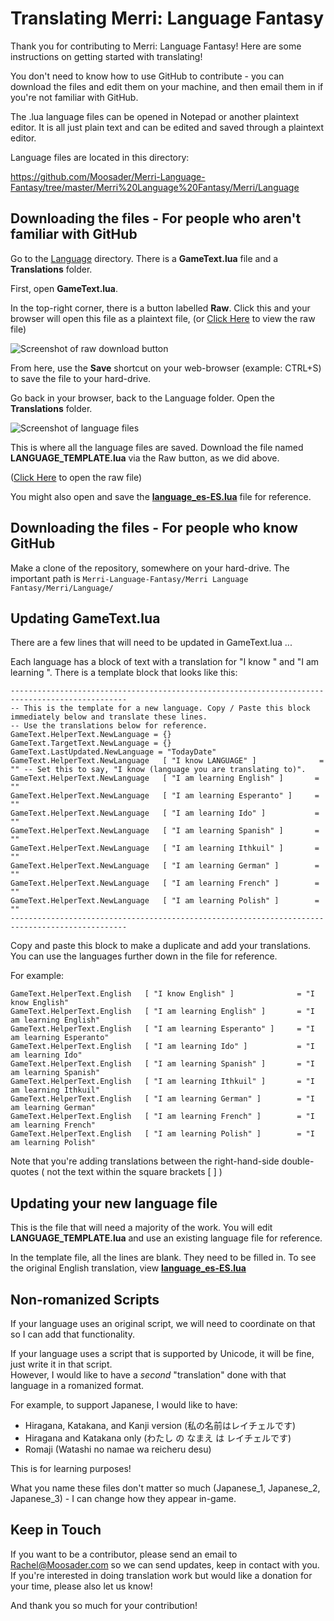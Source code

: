 # Translating Merri: Language Fantasy

Thank you for contributing to Merri: Language Fantasy!  Here are some instructions on getting started with translating!

You don't need to know how to use GitHub to contribute - 
you can download the files and edit them on your machine, and then email them in if you're not familiar with GitHub.

The .lua language files can be opened in Notepad or another plaintext editor.
It is all just plain text and can be edited and saved through a plaintext editor.

Language files are located in this directory:

https://github.com/Moosader/Merri-Language-Fantasy/tree/master/Merri%20Language%20Fantasy/Merri/Language

## Downloading the files - For people who aren't familiar with GitHub

Go to the [Language](https://github.com/Moosader/Merri-Language-Fantasy/tree/master/Merri%20Language%20Fantasy/Merri/Language) directory.
There is a **GameText.lua** file and a **Translations** folder.

First, open **GameText.lua**.

In the top-right corner, there is a button labelled **Raw**. Click this and your browser will open this file as a plaintext file,
(or [Click Here](https://raw.githubusercontent.com/Moosader/Merri-Language-Fantasy/master/Merri%20Language%20Fantasy/Merri/Language/GameText.lua)
to view the raw file)

![Screenshot of raw download button](https://raw.githubusercontent.com/Moosader/Merri-Language-Fantasy/master/Translating%20Help/screenshot-raw-download.png)

From here, use the **Save** shortcut on your web-browser (example: CTRL+S) to save the file to your hard-drive.

Go back in your browser, back to the Language folder. Open the **Translations** folder.

![Screenshot of language files](https://raw.githubusercontent.com/Moosader/Merri-Language-Fantasy/master/Translating%20Help/screenshot-language-files.png)



This is where all the language files are saved. Download the file named **LANGUAGE_TEMPLATE.lua** via the Raw button, as we did above.

([Click Here](https://raw.githubusercontent.com/Moosader/Merri-Language-Fantasy/master/Merri%20Language%20Fantasy/Merri/Language/Translations/LANGUAGE_TEMPLATE.lua)
to open the raw file)

You might also open and save the 
[**language_es-ES.lua**](https://github.com/Moosader/Merri-Language-Fantasy/blob/master/Merri%20Language%20Fantasy/Merri/Language/Translations/language_es-ES.lua) 
file for reference.

## Downloading the files - For people who know GitHub

Make a clone of the repository, somewhere on your hard-drive.  The important path is `Merri-Language-Fantasy/Merri Language Fantasy/Merri/Language/`

## Updating GameText.lua

There are a few lines that will need to be updated in GameText.lua ... 

Each language has a block of text with a translation for "I know <language>" and "I am learning <language>".  There is a template block that looks like this:

    ------------------------------------------------------------------------------------------------
    -- This is the template for a new language. Copy / Paste this block immediately below and translate these lines.
    -- Use the translations below for reference.
    GameText.HelperText.NewLanguage = {}
    GameText.TargetText.NewLanguage = {}
    GameText.LastUpdated.NewLanguage = "TodayDate"
    GameText.HelperText.NewLanguage   [ "I know LANGUAGE" ]              = "" -- Set this to say, "I know (language you are translating to)".
    GameText.HelperText.NewLanguage   [ "I am learning English" ]       = ""
    GameText.HelperText.NewLanguage   [ "I am learning Esperanto" ]     = ""
    GameText.HelperText.NewLanguage   [ "I am learning Ido" ]           = ""
    GameText.HelperText.NewLanguage   [ "I am learning Spanish" ]       = ""
    GameText.HelperText.NewLanguage   [ "I am learning Ithkuil" ]       = ""
    GameText.HelperText.NewLanguage   [ "I am learning German" ]        = ""
    GameText.HelperText.NewLanguage   [ "I am learning French" ]        = ""
    GameText.HelperText.NewLanguage   [ "I am learning Polish" ]        = ""
    ------------------------------------------------------------------------------------------------
    
Copy and paste this block to make a duplicate and add your translations.  You can use the languages further down in the file for reference.

For example:

    GameText.HelperText.English   [ "I know English" ]              = "I know English"
    GameText.HelperText.English   [ "I am learning English" ]       = "I am learning English"
    GameText.HelperText.English   [ "I am learning Esperanto" ]     = "I am learning Esperanto"
    GameText.HelperText.English   [ "I am learning Ido" ]           = "I am learning Ido"
    GameText.HelperText.English   [ "I am learning Spanish" ]       = "I am learning Spanish"
    GameText.HelperText.English   [ "I am learning Ithkuil" ]       = "I am learning Ithkuil"
    GameText.HelperText.English   [ "I am learning German" ]        = "I am learning German"
    GameText.HelperText.English   [ "I am learning French" ]        = "I am learning French"
    GameText.HelperText.English   [ "I am learning Polish" ]        = "I am learning Polish"
    
Note that you're adding translations between the right-hand-side double-quotes ( not the text within the square brackets [ ] )

## Updating your new language file

This is the file that will need a majority of the work.  You will edit **LANGUAGE_TEMPLATE.lua** and use an existing language file for reference.

In the template file, all the lines are blank. They need to be filled in. To see the original English translation, view 
[**language_es-ES.lua**](https://github.com/Moosader/Merri-Language-Fantasy/blob/master/Merri%20Language%20Fantasy/Merri/Language/Translations/language_es-ES.lua) 


## Non-romanized Scripts

If your language uses an original script, we will need to coordinate on that so I can add that functionality.

If your language uses a script that is supported by Unicode, it will be fine, just write it in that script.  
However, I would like to have a *second* "translation" done with that language in a romanized format.

For example, to support Japanese, I would like to have:

* Hiragana, Katakana, and Kanji version (私の名前はレイチェルです)
* Hiragana and Katakana only (わたし の なまえ は レイチェルです)
* Romaji (Watashi no namae wa reicheru desu)

This is for learning purposes!

What you name these files don't matter so much (Japanese_1, Japanese_2, Japanese_3) - I can change how they appear in-game.

## Keep in Touch

If you want to be a contributor, please send an email to Rachel@Moosader.com so we can send updates, keep in contact with you. If you're interested in doing translation work but would like a donation for your time, please also let us know!

And thank you so much for your contribution!
